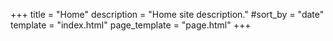 +++
title = "Home"
description = "Home site description."
#sort_by = "date"
template = "index.html"
page_template = "page.html"
+++
